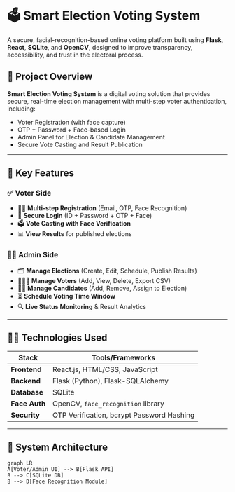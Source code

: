 
# 🗳️ Smart Election Voting System

A secure, facial-recognition-based online voting platform built using **Flask**, **React**, **SQLite**, and **OpenCV**, designed to improve transparency, accessibility, and trust in the electoral process.



## 📌 Project Overview

**Smart Election Voting System** is a digital voting solution that provides secure, real-time election management with multi-step voter authentication, including:

- Voter Registration (with face capture)
- OTP + Password + Face-based Login
- Admin Panel for Election & Candidate Management
- Secure Vote Casting and Result Publication

---

## 🔐 Key Features

### ✅ Voter Side
- 🧍‍♂️ **Multi-step Registration** (Email, OTP, Face Recognition)
- 🔐 **Secure Login** (ID + Password + OTP + Face)
- 🗳️ **Vote Casting with Face Verification**
- 📊 **View Results** for published elections

### 🧑‍💼 Admin Side
- 🗂️ **Manage Elections** (Create, Edit, Schedule, Publish Results)
- 🧑‍🤝‍🧑 **Manage Voters** (Add, View, Delete, Export CSV)
- 👨‍💼 **Manage Candidates** (Add, Remove, Assign to Election)
- ⏳ **Schedule Voting Time Window**
- 🔍 **Live Status Monitoring** & Result Analytics

---

## 🧑‍💻 Technologies Used

| Stack        | Tools/Frameworks |
|--------------|------------------|
| **Frontend** | React.js, HTML/CSS, JavaScript |
| **Backend**  | Flask (Python), Flask-SQLAlchemy |
| **Database** | SQLite |
| **Face Auth**| OpenCV, `face_recognition` library |
| **Security** | OTP Verification, bcrypt Password Hashing |

---

## 🧠 System Architecture

```mermaid
graph LR
A[Voter/Admin UI] --> B[Flask API]
B --> C[SQLite DB]
B --> D[Face Recognition Module]
